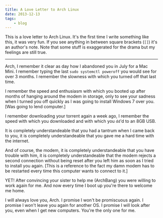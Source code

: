 ```yaml
---
title: A Love Letter to Arch Linux
date: 2013-12-13
tags:
    - blog
---
```

This is a love letter to Arch Linux. It's the first time I write something like this, it was very fun. If you see anything in between square brackets (`[]`) it's an author's note. Note that some stuff is exaggerated for the drama but my feelings are still true.

<hr>

Arch, I remember it clear as day how I abandoned you in July for a Mac Mini. I remember typing the last `sudo systemctl poweroff` you would see for over 3 months. I remember the slowness with which you turned off that last time.

I remember the speed and enthusiasm with which you booted up after months of hanging around the modem in storage, only to see your sadness when I turned you off quickly as I was going to install Windows 7 over you. [Was going to lend computer.]

I remember downloading your torrent again a week ago, I remember the speed with which you downloaded and with which you `dd`'d to an 8GB USB.

It is completely understandeable that you had a tantrum when I came back to you, it is completely understandeable that you gave me a hard time with the internet.

And of course, the modem, it is completely understandeable that you have trouble with him, it is completely understandeable that the modem rejects a second connection without being reset after you left him as soon as I tried to install you again. [This is a reference to the fact my damn modem has to be restarted every time this computer wants to connect to it.]

YET! After convincing your sister to help me (ArchBang) you were willing to work again for me. And now every time I boot up you're there to welcome me home.

I will always love you, Arch. I promise I won't be promiscuous again. I promise I won't leave you again for another OS. I promise I will look after you, even when I get new computers. You're the only one for me.
